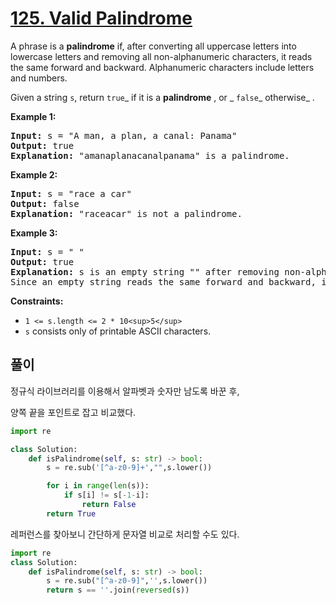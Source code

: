 # [125. Valid Palindrome](https://leetcode.com/problems/valid-palindrome/)

A phrase is a **palindrome** if, after converting all uppercase letters into lowercase letters and removing all non-alphanumeric characters, it reads the same forward and backward. Alphanumeric characters include letters and numbers.

Given a string `s`, return `true`_ if it is a **palindrome** , or _ `false`_ otherwise_ .

**Example 1:**

<pre><strong>Input:</strong> s = "A man, a plan, a canal: Panama"
<strong>Output:</strong> true
<strong>Explanation:</strong> "amanaplanacanalpanama" is a palindrome.
</pre>

**Example 2:**

<pre><strong>Input:</strong> s = "race a car"
<strong>Output:</strong> false
<strong>Explanation:</strong> "raceacar" is not a palindrome.
</pre>

**Example 3:**

<pre><strong>Input:</strong> s = " "
<strong>Output:</strong> true
<strong>Explanation:</strong> s is an empty string "" after removing non-alphanumeric characters.
Since an empty string reads the same forward and backward, it is a palindrome.
</pre>

**Constraints:**

- `1 <= s.length <= 2 * 10<sup>5</sup>`
- `s` consists only of printable ASCII characters.

## 풀이

정규식 라이브러리를 이용해서 알파벳과 숫자만 남도록 바꾼 후,

양쪽 끝을 포인트로 잡고 비교했다.

```python
import re

class Solution:
    def isPalindrome(self, s: str) -> bool:
        s = re.sub('[^a-z0-9]+',"",s.lower())

        for i in range(len(s)):
            if s[i] != s[-1-i]:
                return False
        return True
```

레퍼런스를 찾아보니 간단하게 문자열 비교로 처리할 수도 있다.

```python
import re
class Solution:
    def isPalindrome(self, s: str) -> bool:
        s = re.sub("[^a-z0-9]",'',s.lower())
        return s == ''.join(reversed(s))
```
